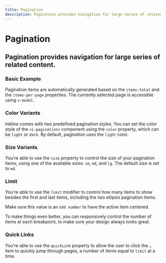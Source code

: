 ```yaml
---
title: Pagination
description: Pagination provides navigation for large series of related content.
---
```


<script setup>
import * as examples from '../../../../examples/components/pagination'
</script>


# Pagination
## Pagination provides navigation for large series of related content.

### Basic Example
Pagination items are automatically generated based on the `items-total` and the `items-per-page` properties. The currently selected page is accessible using `v-model`.

<example :component="examples.IPaginationBasicExample" :html="examples.IPaginationBasicExampleHTML" :js="examples.IPaginationBasicExampleJS"></example>

### Color Variants
Inkline comes with two predefined pagination styles. You can set the color style of the `<i-pagination>` component using the `color` property, which can be `light` or `dark`. By default, pagination uses the `light` color.

<example :component="examples.IPaginationColorVariantsExample" :html="examples.IPaginationColorVariantsExampleHTML" :js="examples.IPaginationColorVariantsExampleJS"></example>

### Size Variants
You're able to use the `size` property to control the size of your pagination items, using one of the available sizes: `sm`, `md`, and `lg`. The default size is set to `md`.

<example :component="examples.IPaginationSizeVariantsExample" :html="examples.IPaginationSizeVariantsExampleHTML" :js="examples.IPaginationSizeVariantsExampleJS"></example>

### Limit
You're able to use the `limit` modifier to control how many items to show besides the first and last items, including the two ellipsis pagination items. 

Make sure this value is an `odd number` to have the active item centered.

<example :component="examples.IPaginationLimitExample" :html="examples.IPaginationLimitExampleHTML" :js="examples.IPaginationLimitExampleJS"></example>

To make things even better, you can responsively control the number of items at each breakpoint, to make sure your design always looks great.

<example :component="examples.IPaginationLimitResponsiveExample" :html="examples.IPaginationLimitResponsiveExampleHTML" :js="examples.IPaginationLimitResponsiveExampleJS"></example>


### Quick Links
You're able to use the `quickLink` property to allow the user to click the `…` item to quickly jump through pages, a number of items equal to `limit` at a time. 

<example :component="examples.IPaginationQuickLinksExample" :html="examples.IPaginationQuickLinksExampleHTML" :js="examples.IPaginationQuickLinksExampleJS"></example>
